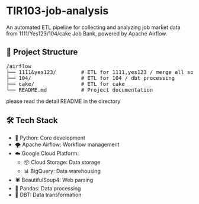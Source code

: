 # TIR103-job-analysis
An automated ETL pipeline for collecting and analyzing job market data from 1111/Yes123/104/cake Job Bank, powered by Apache Airflow.

## 📁 Project Structure
<pre>
/airflow
├── 1111&yes123/        # ETL for 1111,yes123 / merge all sources data and cleaning
├── 104/                # ETL for 104 / dbt processing
├── cake/               # ETL for cake
└── README.md           # Project documentation
</pre>
please read the detail README in the directory

## 🛠 Tech Stack
- 🐍 Python: Core development
- 🌪 Apache Airflow: Workflow management
- ☁️ Google Cloud Platform:
  - 📦 Cloud Storage: Data storage
  - 📊 BigQuery: Data warehousing
- 🕷 BeautifulSoup4: Web parsing
- 🐼 Pandas: Data processing
- 🔄 DBT: Data transformation





